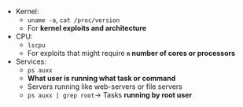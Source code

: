 - Kernel:
	- `uname -a`, `cat /proc/version`
	- For **kernel exploits and architecture**
- CPU:
	- `lscpu`
	- For exploits that might require **`n` number of cores or processors**
- Services:
	- `ps auxx`
	- **What user is running what task or command**
	- Servers running like web-servers or file servers
	- `ps auxx | grep root`-> Tasks **running by root user**